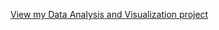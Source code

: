 [View my Data Analysis and Visualization project](https://[danleeds].github.io/[Psychological-Research-Data-Science-Excerpts]/[file:///Users/danleeds/Downloads/index%20(1).html])

